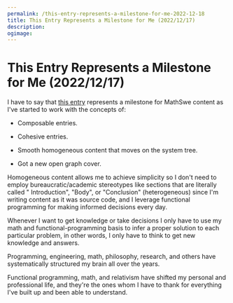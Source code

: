 ```yaml
---
permalink: /this-entry-represents-a-milestone-for-me-2022-12-18
title: This Entry Represents a Milestone for Me (2022/12/17)
description: 
ogimage: 
---
```

<!-- Copyright (c) 2022 Tobias Briones. All rights reserved. -->
<!-- SPDX-License-Identifier: CC-BY-4.0 -->
<!-- This file is part of https://github.com/tobiasbriones/blog -->

# This Entry Represents a Milestone for Me (2022/12/17)

I have to say that 
[this entry](how-i-standardized-hypen-and-pipe-symbols-on-file-names) 
represents a milestone for MathSwe content as I've started to work with the
concepts of:

- Composable entries.

- Cohesive entries.

- Smooth homogeneous content that moves on the system tree.

- Got a new open graph cover.

Homogeneous content allows me to achieve simplicity so I don't need to employ
bureaucratic/academic stereotypes like sections that are literally called "
Introduction", "Body", or "Conclusion" (heterogeneous) since I'm writing content
as it was source code, and I leverage functional programming for making informed
decisions every day.

Whenever I want to get knowledge or take decisions I only have to use my math
and functional-programming basis to infer a proper solution to each particular
problem, in other words, I only have to think to get new knowledge and answers.

Programming, engineering, math, philosophy, research, and others have
systematically structured my brain all over the years.

Functional programming, math, and relativism have shifted my personal and
professional life, and they're the ones whom I have to thank for everything I've
built up and been able to understand.





